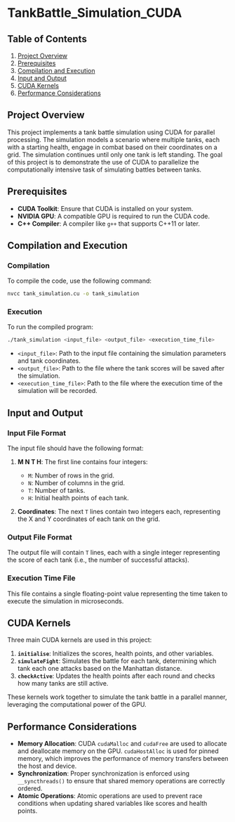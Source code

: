 # TankBattle_Simulation_CUDA



## **Table of Contents**

1. [Project Overview](#project-overview)
2. [Prerequisites](#prerequisites)
3. [Compilation and Execution](#compilation-and-execution)
4. [Input and Output](#input-and-output)
5. [CUDA Kernels](#cuda-kernels)
6. [Performance Considerations](#performance-considerations)

## **Project Overview**

This project implements a tank battle simulation using CUDA for parallel processing. The simulation models a scenario where multiple tanks, each with a starting health, engage in combat based on their coordinates on a grid. The simulation continues until only one tank is left standing. The goal of this project is to demonstrate the use of CUDA to parallelize the computationally intensive task of simulating battles between tanks.

## **Prerequisites**

- **CUDA Toolkit**: Ensure that CUDA is installed on your system.
- **NVIDIA GPU**: A compatible GPU is required to run the CUDA code.
- **C++ Compiler**: A compiler like `g++` that supports C++11 or later.

## **Compilation and Execution**

### **Compilation**

To compile the code, use the following command:

```bash
nvcc tank_simulation.cu -o tank_simulation
```

### **Execution**

To run the compiled program:

```bash
./tank_simulation <input_file> <output_file> <execution_time_file>
```

- `<input_file>`: Path to the input file containing the simulation parameters and tank coordinates.
- `<output_file>`: Path to the file where the tank scores will be saved after the simulation.
- `<execution_time_file>`: Path to the file where the execution time of the simulation will be recorded.

## **Input and Output**

### **Input File Format**

The input file should have the following format:

1. **M N T H**: The first line contains four integers:
    - `M`: Number of rows in the grid.
    - `N`: Number of columns in the grid.
    - `T`: Number of tanks.
    - `H`: Initial health points of each tank.

2. **Coordinates**: The next `T` lines contain two integers each, representing the X and Y coordinates of each tank on the grid.

### **Output File Format**

The output file will contain `T` lines, each with a single integer representing the score of each tank (i.e., the number of successful attacks).

### **Execution Time File**

This file contains a single floating-point value representing the time taken to execute the simulation in microseconds.

## **CUDA Kernels**

Three main CUDA kernels are used in this project:

1. **`initialise`**: Initializes the scores, health points, and other variables.
2. **`simulateFight`**: Simulates the battle for each tank, determining which tank each one attacks based on the Manhattan distance.
3. **`checkActive`**: Updates the health points after each round and checks how many tanks are still active.

These kernels work together to simulate the tank battle in a parallel manner, leveraging the computational power of the GPU.

## **Performance Considerations**

- **Memory Allocation**: CUDA `cudaMalloc` and `cudaFree` are used to allocate and deallocate memory on the GPU. `cudaHostAlloc` is used for pinned memory, which improves the performance of memory transfers between the host and device.
- **Synchronization**: Proper synchronization is enforced using `__syncthreads()` to ensure that shared memory operations are correctly ordered.
- **Atomic Operations**: Atomic operations are used to prevent race conditions when updating shared variables like scores and health points.

